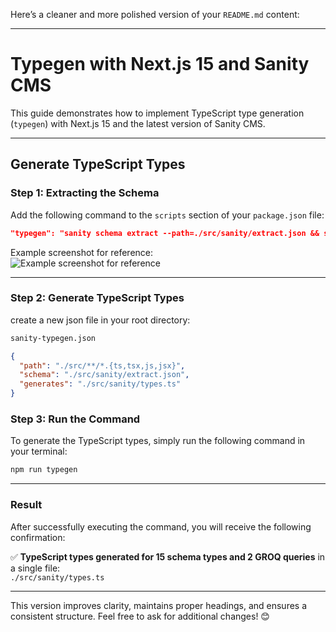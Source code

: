 Here’s a cleaner and more polished version of your `README.md` content:

---

# Typegen with Next.js 15 and Sanity CMS

This guide demonstrates how to implement TypeScript type generation (`typegen`) with Next.js 15 and the latest version of Sanity CMS.

---

## Generate TypeScript Types

### Step 1: Extracting the Schema

Add the following command to the `scripts` section of your `package.json` file:

```json
"typegen": "sanity schema extract --path=./src/sanity/extract.json && sanity typegen generate"
```

Example screenshot for reference:  
![Example screenshot for reference](https://i.ibb.co.com/x1zRStR/Screenshot-16.png)

---

### Step 2: Generate TypeScript Types

create a new json file in your root directory:

```bash
sanity-typegen.json
```

```json
{
  "path": "./src/**/*.{ts,tsx,js,jsx}",
  "schema": "./src/sanity/extract.json",
  "generates": "./src/sanity/types.ts"
}
```

### Step 3: Run the Command

To generate the TypeScript types, simply run the following command in your terminal:

```bash
npm run typegen
```

---

### Result

After successfully executing the command, you will receive the following confirmation:

✅ **TypeScript types generated for 15 schema types and 2 GROQ queries** in a single file:  
`./src/sanity/types.ts`

---

This version improves clarity, maintains proper headings, and ensures a consistent structure. Feel free to ask for additional changes! 😊
